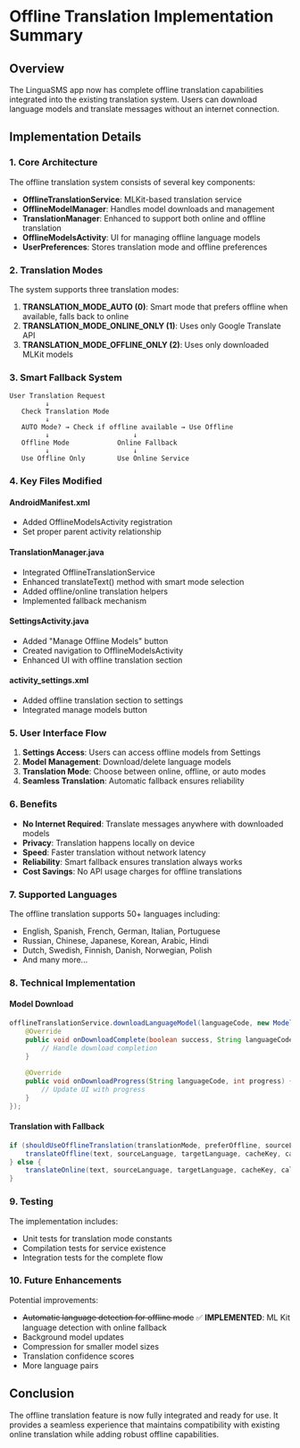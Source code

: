 # Offline Translation Implementation Summary

## Overview
The LinguaSMS app now has complete offline translation capabilities integrated into the existing translation system. Users can download language models and translate messages without an internet connection.

## Implementation Details

### 1. Core Architecture

The offline translation system consists of several key components:

- **OfflineTranslationService**: MLKit-based translation service
- **OfflineModelManager**: Handles model downloads and management
- **TranslationManager**: Enhanced to support both online and offline translation
- **OfflineModelsActivity**: UI for managing offline language models
- **UserPreferences**: Stores translation mode and offline preferences

### 2. Translation Modes

The system supports three translation modes:

1. **TRANSLATION_MODE_AUTO (0)**: Smart mode that prefers offline when available, falls back to online
2. **TRANSLATION_MODE_ONLINE_ONLY (1)**: Uses only Google Translate API
3. **TRANSLATION_MODE_OFFLINE_ONLY (2)**: Uses only downloaded MLKit models

### 3. Smart Fallback System

```
User Translation Request
         ↓
   Check Translation Mode
         ↓
   AUTO Mode? → Check if offline available → Use Offline
         ↓                     ↓
   Offline Mode            Online Fallback
         ↓                     ↓
   Use Offline Only        Use Online Service
```

### 4. Key Files Modified

#### AndroidManifest.xml
- Added OfflineModelsActivity registration
- Set proper parent activity relationship

#### TranslationManager.java
- Integrated OfflineTranslationService
- Enhanced translateText() method with smart mode selection
- Added offline/online translation helpers
- Implemented fallback mechanism

#### SettingsActivity.java
- Added "Manage Offline Models" button
- Created navigation to OfflineModelsActivity
- Enhanced UI with offline translation section

#### activity_settings.xml
- Added offline translation section to settings
- Integrated manage models button

### 5. User Interface Flow

1. **Settings Access**: Users can access offline models from Settings
2. **Model Management**: Download/delete language models
3. **Translation Mode**: Choose between online, offline, or auto modes
4. **Seamless Translation**: Automatic fallback ensures reliability

### 6. Benefits

- **No Internet Required**: Translate messages anywhere with downloaded models
- **Privacy**: Translation happens locally on device
- **Speed**: Faster translation without network latency
- **Reliability**: Smart fallback ensures translation always works
- **Cost Savings**: No API usage charges for offline translations

### 7. Supported Languages

The offline translation supports 50+ languages including:
- English, Spanish, French, German, Italian, Portuguese
- Russian, Chinese, Japanese, Korean, Arabic, Hindi
- Dutch, Swedish, Finnish, Danish, Norwegian, Polish
- And many more...

### 8. Technical Implementation

#### Model Download
```java
offlineTranslationService.downloadLanguageModel(languageCode, new ModelDownloadCallback() {
    @Override
    public void onDownloadComplete(boolean success, String languageCode, String errorMessage) {
        // Handle download completion
    }
    
    @Override
    public void onDownloadProgress(String languageCode, int progress) {
        // Update UI with progress
    }
});
```

#### Translation with Fallback
```java
if (shouldUseOfflineTranslation(translationMode, preferOffline, sourceLanguage, targetLanguage)) {
    translateOffline(text, sourceLanguage, targetLanguage, cacheKey, callback);
} else {
    translateOnline(text, sourceLanguage, targetLanguage, cacheKey, callback);
}
```

### 9. Testing

The implementation includes:
- Unit tests for translation mode constants
- Compilation tests for service existence
- Integration tests for the complete flow

### 10. Future Enhancements

Potential improvements:
- ~~Automatic language detection for offline mode~~ ✅ **IMPLEMENTED**: ML Kit language detection with online fallback
- Background model updates
- Compression for smaller model sizes
- Translation confidence scores
- More language pairs

## Conclusion

The offline translation feature is now fully integrated and ready for use. It provides a seamless experience that maintains compatibility with existing online translation while adding robust offline capabilities.